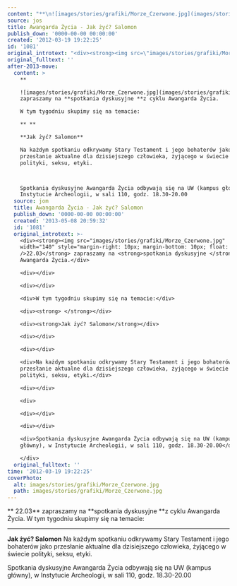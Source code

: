 ```yaml
---
content: "**\n![images/stories/grafiki/Morze_Czerwone.jpg](images/stories/grafiki/Morze_Czerwone.jpg)22.03** zapraszamy na **spotkania dyskusyjne **z cyklu Awangarda Życia.\nW tym tygodniu skupimy się na temacie:\n** **\n**Jak żyć? Salomon**\nNa każdym spotkaniu odkrywamy Stary Testament i jego bohaterów jako  przesłanie aktualne dla dzisiejszego człowieka, żyjącego w świecie  polityki, seksu, etyki.\n\n\nSpotkania dyskusyjne Awangarda Życia odbywają się na UW (kampus główny), w Instytucie Archeologii, w sali 110, godz. 18.30-20.00\n\n\n<!--CONTENT FROM OLD SERVER (jos before 2013): **\n![images/stories/grafiki/Morze_Czerwone.jpg](images/stories/grafiki/Morze_Czerwone.jpg)22.03** zapraszamy na **spotkania dyskusyjne **z cyklu Awangarda Życia.\r\n\r\n\r\nW tym tygodniu skupimy się na temacie:\r\n** **\r\n**Jak żyć? Salomon**\r\n\r\n\r\nNa każdym spotkaniu odkrywamy Stary Testament i jego bohaterów jako  przesłanie aktualne dla dzisiejszego człowieka, żyjącego w świecie  polityki, seksu, etyki.\r\n\r\n\r\n\r\n\r\nSpotkania dyskusyjne Awangarda Życia odbywają się na UW (kampus główny), w Instytucie Archeologii, w sali 110, godz. 18.30-20.00\r\n\n-->"
source: jos
title: Awangarda Życia - Jak żyć? Salomon
publish_down: '0000-00-00 00:00:00'
created: '2012-03-19 19:22:25'
id: '1081'
original_introtext: "<div><strong><img src=\"images/stories/grafiki/Morze_Czerwone.jpg\" width=\"140\" style=\"margin-right: 10px; margin-bottom: 10px; float: left;\" />22.03</strong> zapraszamy na <strong>spotkania dyskusyjne </strong>z cyklu Awangarda Życia.</div>\r\n<div></div>\r\n<div></div>\r\n<div>W tym tygodniu skupimy się na temacie:</div>\r\n<div><strong> </strong></div>\r\n<div><strong>Jak żyć? Salomon</strong></div>\r\n<div></div>\r\n<div></div>\r\n<div>Na każdym spotkaniu odkrywamy Stary Testament i jego bohaterów jako  przesłanie aktualne dla dzisiejszego człowieka, żyjącego w świecie  polityki, seksu, etyki.</div>\r\n<div></div>\r\n<div>\r\n<div></div>\r\n<div></div>\r\n<div>Spotkania dyskusyjne Awangarda Życia odbywają się na UW (kampus główny), w Instytucie Archeologii, w sali 110, godz. 18.30-20.00</div>\r\n</div>"
original_fulltext: ''
after-2013-move:
  content: >
    **

    ![images/stories/grafiki/Morze_Czerwone.jpg](images/stories/grafiki/Morze_Czerwone.jpg)22.03**
    zapraszamy na **spotkania dyskusyjne **z cyklu Awangarda Życia.

    W tym tygodniu skupimy się na temacie:

    ** **

    **Jak żyć? Salomon**

    Na każdym spotkaniu odkrywamy Stary Testament i jego bohaterów jako 
    przesłanie aktualne dla dzisiejszego człowieka, żyjącego w świecie 
    polityki, seksu, etyki.



    Spotkania dyskusyjne Awangarda Życia odbywają się na UW (kampus główny), w
    Instytucie Archeologii, w sali 110, godz. 18.30-20.00
  source: jom
  title: Awangarda Życia - Jak żyć? Salomon
  publish_down: '0000-00-00 00:00:00'
  created: '2013-05-08 20:59:32'
  id: '1081'
  original_introtext: >-
    <div><strong><img src="images/stories/grafiki/Morze_Czerwone.jpg"
    width="140" style="margin-right: 10px; margin-bottom: 10px; float: left;"
    />22.03</strong> zapraszamy na <strong>spotkania dyskusyjne </strong>z cyklu
    Awangarda Życia.</div>

    <div></div>

    <div></div>

    <div>W tym tygodniu skupimy się na temacie:</div>

    <div><strong> </strong></div>

    <div><strong>Jak żyć? Salomon</strong></div>

    <div></div>

    <div></div>

    <div>Na każdym spotkaniu odkrywamy Stary Testament i jego bohaterów jako 
    przesłanie aktualne dla dzisiejszego człowieka, żyjącego w świecie 
    polityki, seksu, etyki.</div>

    <div></div>

    <div>

    <div></div>

    <div></div>

    <div>Spotkania dyskusyjne Awangarda Życia odbywają się na UW (kampus
    główny), w Instytucie Archeologii, w sali 110, godz. 18.30-20.00</div>

    </div>
  original_fulltext: ''
time: '2012-03-19 19:22:25'
coverPhoto:
  alt: images/stories/grafiki/Morze_Czerwone.jpg
  path: images/stories/grafiki/Morze_Czerwone.jpg
---
```

**
22.03** zapraszamy na **spotkania dyskusyjne **z cyklu Awangarda Życia.
W tym tygodniu skupimy się na temacie:
** **
**Jak żyć? Salomon**
Na każdym spotkaniu odkrywamy Stary Testament i jego bohaterów jako  przesłanie aktualne dla dzisiejszego człowieka, żyjącego w świecie  polityki, seksu, etyki.


Spotkania dyskusyjne Awangarda Życia odbywają się na UW (kampus główny), w Instytucie Archeologii, w sali 110, godz. 18.30-20.00


<!--CONTENT FROM OLD SERVER (jos before 2013): **
22.03** zapraszamy na **spotkania dyskusyjne **z cyklu Awangarda Życia.


W tym tygodniu skupimy się na temacie:
** **
**Jak żyć? Salomon**


Na każdym spotkaniu odkrywamy Stary Testament i jego bohaterów jako  przesłanie aktualne dla dzisiejszego człowieka, żyjącego w świecie  polityki, seksu, etyki.




Spotkania dyskusyjne Awangarda Życia odbywają się na UW (kampus główny), w Instytucie Archeologii, w sali 110, godz. 18.30-20.00

-->

<!--{{json:{"created_date":"2012-03-19 19:22:25","publish_down":"0000-00-00 00:00:00","id":"1081"}}}-->
